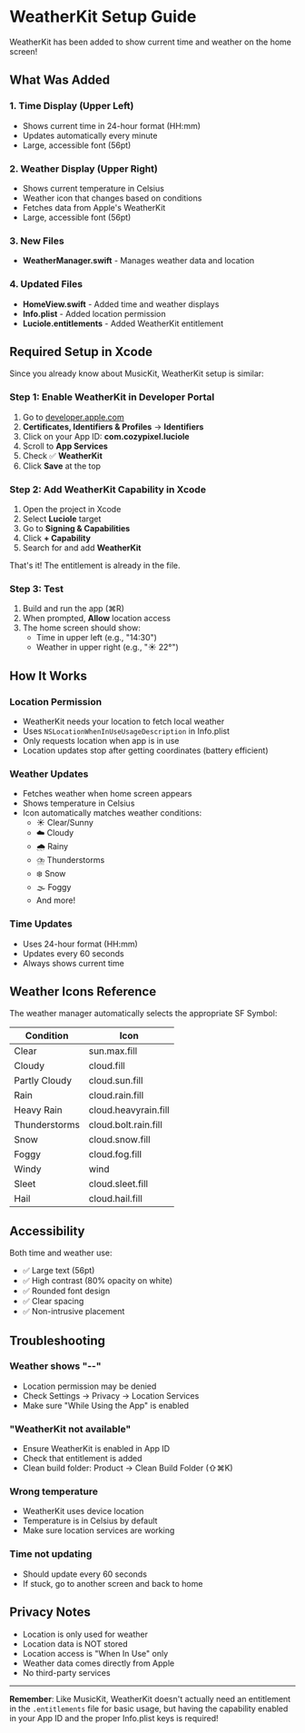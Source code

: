 # WeatherKit Setup Guide

WeatherKit has been added to show current time and weather on the home screen!

## What Was Added

### 1. Time Display (Upper Left)
- Shows current time in 24-hour format (HH:mm)
- Updates automatically every minute
- Large, accessible font (56pt)

### 2. Weather Display (Upper Right)
- Shows current temperature in Celsius
- Weather icon that changes based on conditions
- Fetches data from Apple's WeatherKit
- Large, accessible font (56pt)

### 3. New Files
- **WeatherManager.swift** - Manages weather data and location

### 4. Updated Files
- **HomeView.swift** - Added time and weather displays
- **Info.plist** - Added location permission
- **Luciole.entitlements** - Added WeatherKit entitlement

## Required Setup in Xcode

Since you already know about MusicKit, WeatherKit setup is similar:

### Step 1: Enable WeatherKit in Developer Portal

1. Go to [developer.apple.com](https://developer.apple.com)
2. **Certificates, Identifiers & Profiles** → **Identifiers**
3. Click on your App ID: **com.cozypixel.luciole**
4. Scroll to **App Services**
5. Check ✅ **WeatherKit**
6. Click **Save** at the top

### Step 2: Add WeatherKit Capability in Xcode

1. Open the project in Xcode
2. Select **Luciole** target
3. Go to **Signing & Capabilities**
4. Click **+ Capability**
5. Search for and add **WeatherKit**

That's it! The entitlement is already in the file.

### Step 3: Test

1. Build and run the app (⌘R)
2. When prompted, **Allow** location access
3. The home screen should show:
   - Time in upper left (e.g., "14:30")
   - Weather in upper right (e.g., "☀️ 22°")

## How It Works

### Location Permission
- WeatherKit needs your location to fetch local weather
- Uses `NSLocationWhenInUseUsageDescription` in Info.plist
- Only requests location when app is in use
- Location updates stop after getting coordinates (battery efficient)

### Weather Updates
- Fetches weather when home screen appears
- Shows temperature in Celsius
- Icon automatically matches weather conditions:
  - ☀️ Clear/Sunny
  - ☁️ Cloudy
  - 🌧️ Rainy
  - ⛈️ Thunderstorms
  - ❄️ Snow
  - 🌫️ Foggy
  - And more!

### Time Updates
- Uses 24-hour format (HH:mm)
- Updates every 60 seconds
- Always shows current time

## Weather Icons Reference

The weather manager automatically selects the appropriate SF Symbol:

| Condition | Icon |
|-----------|------|
| Clear | sun.max.fill |
| Cloudy | cloud.fill |
| Partly Cloudy | cloud.sun.fill |
| Rain | cloud.rain.fill |
| Heavy Rain | cloud.heavyrain.fill |
| Thunderstorms | cloud.bolt.rain.fill |
| Snow | cloud.snow.fill |
| Foggy | cloud.fog.fill |
| Windy | wind |
| Sleet | cloud.sleet.fill |
| Hail | cloud.hail.fill |

## Accessibility

Both time and weather use:
- ✅ Large text (56pt)
- ✅ High contrast (80% opacity on white)
- ✅ Rounded font design
- ✅ Clear spacing
- ✅ Non-intrusive placement

## Troubleshooting

### Weather shows "--"
- Location permission may be denied
- Check Settings → Privacy → Location Services
- Make sure "While Using the App" is enabled

### "WeatherKit not available"
- Ensure WeatherKit is enabled in App ID
- Check that entitlement is added
- Clean build folder: Product → Clean Build Folder (⇧⌘K)

### Wrong temperature
- WeatherKit uses device location
- Temperature is in Celsius by default
- Make sure location services are working

### Time not updating
- Should update every 60 seconds
- If stuck, go to another screen and back to home

## Privacy Notes

- Location is only used for weather
- Location data is NOT stored
- Location access is "When In Use" only
- Weather data comes directly from Apple
- No third-party services

---

**Remember**: Like MusicKit, WeatherKit doesn't actually need an entitlement in the `.entitlements` file for basic usage, but having the capability enabled in your App ID and the proper Info.plist keys is required!
